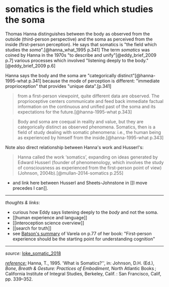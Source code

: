 # somatics is the field which studies the soma

Thomas Hanna distinguishes between the body as observed from the outside (third-person perspective) and the soma as perceived from the inside (first-person perception). He says that somatics is "the field which studies the _soma_".[@hanna_what_1995 p.341] The term _somatics_ was coined by Hanna in the 1970s "to describe and unify"[@eddy_brief_2009 p.7] various processes which involved "listening deeply to the body."[@eddy_brief_2009 p.6]

Hanna says the body and the soma are "categorically distinct"[@hanna-1995-what p.341] because the mode of perception is different: "immediate proprioception" that provides "unique data".[p.341]

> from a first-person viewpoint, quite different data are observed. The proprioceptive centers communicate and feed back immediate factual information on the continuous and unified past of the soma and its expectations for the future.[@hanna-1995-what p.343] 

> Body and soma are coequal in reality and value, but they are categorically distinct as observed phenomena. Somatics, then is a field of study dealing with somatic phenomena: i.e., the human being as experienced by himself from the inside.[@hanna-1995-what p.343]

Note also direct relationship between Hanna's work and Husserl's:
 > Hanna called the work ‘somatics’, expanding on ideas generated by Edward Husserl (founder of phenomenology, which involves the study of consciousness as experienced from the first-person point of view) (Johnson, 2004b).[@mullan-2014-somatics p.255]

- and link here between Husserl and Sheets-Johnstone in [[I move precedes I can]]. 

--- 

_thoughts & links_: 

- curious how Eddy says listening deeply to the _body_ and not the soma.
- [[human experience and language]]
- [[interoception science overview]]
- [[search for truth]]
- see [Batson's summary](zotero://select/items/1_39B8594Q) of Varela on p.77 of her book: "First-person experience should be the starting point for understanding cognition" 


---

_source:_ [loke_somatic_2018](zotero://select/items/1_6IERMMFC)

_[reference:](x-devonthink-item://EEBD3C8E-3DF4-4F83-A753-338602E541F6)_ Hanna, T., 1995. 'What is Somatics?'', in: Johnson, D.H. (Ed.), _Bone, Breath & Gesture: Practices of Embodiment_, North Atlantic Books ; California Institute of Integral Studies, Berkeley, Calif. : San Francisco, Calif, pp. 339–352.



